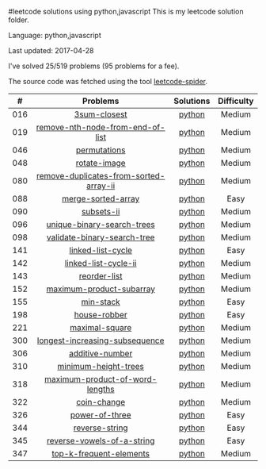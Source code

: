 #leetcode solutions using python,javascript
This is my leetcode solution folder.

Language: python,javascript

Last updated: 2017-04-28

I've solved 25/519 problems (95 problems for a fee).

The source code was fetched using the tool [leetcode-spider](https://github.com/Ma63d/leetcode-spider).

| # | Problems | Solutions | Difficulty |
|:--:|:-----:|:---------:|:----:|
|016|[3sum-closest](https://leetcode.com/problems/3sum-closest/)| [python](./016.3sum-closest/3sum-closest.py)| Medium|
|019|[remove-nth-node-from-end-of-list](https://leetcode.com/problems/remove-nth-node-from-end-of-list/)| [python](./019.remove-nth-node-from-end-of-list/remove-nth-node-from-end-of-list.py)| Medium|
|046|[permutations](https://leetcode.com/problems/permutations/)| [python](./046.permutations/permutations.py)| Medium|
|048|[rotate-image](https://leetcode.com/problems/rotate-image/)| [python](./048.rotate-image/rotate-image.py)| Medium|
|080|[remove-duplicates-from-sorted-array-ii](https://leetcode.com/problems/remove-duplicates-from-sorted-array-ii/)| [python](./080.remove-duplicates-from-sorted-array-ii/remove-duplicates-from-sorted-array-ii.py)| Medium|
|088|[merge-sorted-array](https://leetcode.com/problems/merge-sorted-array/)| [python](./088.merge-sorted-array/merge-sorted-array.py)| Easy|
|090|[subsets-ii](https://leetcode.com/problems/subsets-ii/)| [python](./090.subsets-ii/subsets-ii.py)| Medium|
|096|[unique-binary-search-trees](https://leetcode.com/problems/unique-binary-search-trees/)| [python](./096.unique-binary-search-trees/unique-binary-search-trees.py)| Medium|
|098|[validate-binary-search-tree](https://leetcode.com/problems/validate-binary-search-tree/)| [python](./098.validate-binary-search-tree/validate-binary-search-tree.py)| Medium|
|141|[linked-list-cycle](https://leetcode.com/problems/linked-list-cycle/)| [python](./141.linked-list-cycle/linked-list-cycle.py)| Easy|
|142|[linked-list-cycle-ii](https://leetcode.com/problems/linked-list-cycle-ii/)| [python](./142.linked-list-cycle-ii/linked-list-cycle-ii.py)| Medium|
|143|[reorder-list](https://leetcode.com/problems/reorder-list/)| [python](./143.reorder-list/reorder-list.py)| Medium|
|152|[maximum-product-subarray](https://leetcode.com/problems/maximum-product-subarray/)| [python](./152.maximum-product-subarray/maximum-product-subarray.py)| Medium|
|155|[min-stack](https://leetcode.com/problems/min-stack/)| [python](./155.min-stack/min-stack.py)| Easy|
|198|[house-robber](https://leetcode.com/problems/house-robber/)| [python](./198.house-robber/house-robber.py)| Easy|
|221|[maximal-square](https://leetcode.com/problems/maximal-square/)| [python](./221.maximal-square/maximal-square.py)| Medium|
|300|[longest-increasing-subsequence](https://leetcode.com/problems/longest-increasing-subsequence/)| [python](./300.longest-increasing-subsequence/longest-increasing-subsequence.py)| Medium|
|306|[additive-number](https://leetcode.com/problems/additive-number/)| [python](./306.additive-number/additive-number.py)| Medium|
|310|[minimum-height-trees](https://leetcode.com/problems/minimum-height-trees/)| [python](./310.minimum-height-trees/minimum-height-trees.py)| Medium|
|318|[maximum-product-of-word-lengths](https://leetcode.com/problems/maximum-product-of-word-lengths/)| [python](./318.maximum-product-of-word-lengths/maximum-product-of-word-lengths.py)| Medium|
|322|[coin-change](https://leetcode.com/problems/coin-change/)| [python](./322.coin-change/coin-change.py)| Medium|
|326|[power-of-three](https://leetcode.com/problems/power-of-three/)| [python](./326.power-of-three/power-of-three.py)| Easy|
|344|[reverse-string](https://leetcode.com/problems/reverse-string/)| [python](./344.reverse-string/reverse-string.py)| Easy|
|345|[reverse-vowels-of-a-string](https://leetcode.com/problems/reverse-vowels-of-a-string/)| [python](./345.reverse-vowels-of-a-string/reverse-vowels-of-a-string.py)| Easy|
|347|[top-k-frequent-elements](https://leetcode.com/problems/top-k-frequent-elements/)| [python](./347.top-k-frequent-elements/top-k-frequent-elements.py)| Medium|